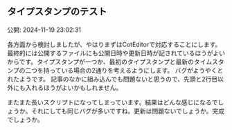## タイプスタンプのテスト

公開: 2024-11-19 23:02:31


各方面から検討しましたが、やはりまずはCotEditorで対応することにします。最終的には公開するファイルにも公開日時や更新日時が記されているほうがよいからです。タイプスタンプが一つか、最初のタイプスタンプと最新のタイムスタンプの二つを持っている場合の2通りを考えるようにします。
バグがようやくとれたようです。
記事のなかに組み込んでも問題ないと思うので、先頭と2行目以外にも入れるほうがよいかもしれません。

またまた長いスクリプトになってしまっています。結果はどんな感じになるでしょうか。それにしても同じバグが多いですね。更新は問題ないでしょうか。完成でしょうか。